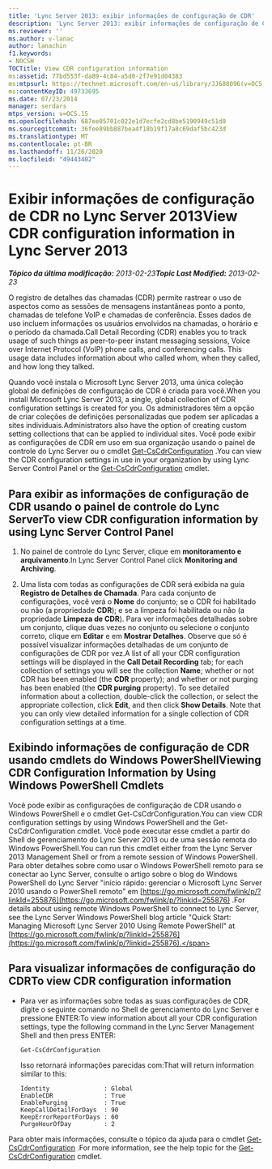 ```yaml
---
title: 'Lync Server 2013: exibir informações de configuração de CDR'
description: 'Lync Server 2013: exibir informações de configuração de CDR.'
ms.reviewer: ''
ms.author: v-lanac
author: lanachin
f1.keywords:
- NOCSH
TOCTitle: View CDR configuration information
ms:assetid: 77bd553f-da89-4c84-a5d0-2f7e91d04383
ms:mtpsurl: https://technet.microsoft.com/en-us/library/JJ688096(v=OCS.15)
ms:contentKeyID: 49733695
ms.date: 07/23/2014
manager: serdars
mtps_version: v=OCS.15
ms.openlocfilehash: 687ee05701c022e1d7ecfe2cd8be5190949c51d0
ms.sourcegitcommit: 36fee89bb887bea4f18b19f17a8c69daf5bc423d
ms.translationtype: MT
ms.contentlocale: pt-BR
ms.lasthandoff: 11/26/2020
ms.locfileid: "49443402"
---
```

# <a name="view-cdr-configuration-information-in-lync-server-2013"></a><span data-ttu-id="35120-103">Exibir informações de configuração de CDR no Lync Server 2013</span><span class="sxs-lookup"><span data-stu-id="35120-103">View CDR configuration information in Lync Server 2013</span></span>

<div data-xmlns="http://www.w3.org/1999/xhtml">

<div class="topic" data-xmlns="http://www.w3.org/1999/xhtml" data-msxsl="urn:schemas-microsoft-com:xslt" data-cs="https://msdn.microsoft.com/">

<div data-asp="https://msdn2.microsoft.com/asp">



</div>

<div id="mainSection">

<div id="mainBody"><span data-ttu-id="35120-104">

<span> </span></span><span class="sxs-lookup"><span data-stu-id="35120-104">

<span> </span></span></span>

<span data-ttu-id="35120-105">_**Tópico da última modificação:** 2013-02-23_</span><span class="sxs-lookup"><span data-stu-id="35120-105">_**Topic Last Modified:** 2013-02-23_</span></span>

<span data-ttu-id="35120-p101">O registro de detalhes das chamadas (CDR) permite rastrear o uso de aspectos como as sessões de mensagens instantâneas ponto a ponto, chamadas de telefone VoIP e chamadas de conferência. Esses dados de uso incluem informações os usuários envolvidos na chamadas, o horário e o período da chamada.</span><span class="sxs-lookup"><span data-stu-id="35120-p101">Call Detail Recording (CDR) enables you to track usage of such things as peer-to-peer instant messaging sessions, Voice over Internet Protocol (VoIP) phone calls, and conferencing calls. This usage data includes information about who called whom, when they called, and how long they talked.</span></span>

<span data-ttu-id="35120-108">Quando você instala o Microsoft Lync Server 2013, uma única coleção global de definições de configuração de CDR é criada para você.</span><span class="sxs-lookup"><span data-stu-id="35120-108">When you install Microsoft Lync Server 2013, a single, global collection of CDR configuration settings is created for you.</span></span> <span data-ttu-id="35120-109">Os administradores têm a opção de criar coleções de definições personalizadas que podem ser aplicadas a sites individuais.</span><span class="sxs-lookup"><span data-stu-id="35120-109">Administrators also have the option of creating custom setting collections that can be applied to individual sites.</span></span> <span data-ttu-id="35120-110">Você pode exibir as configurações de CDR em uso em sua organização usando o painel de controle do Lync Server ou o cmdlet [Get-CsCdrConfiguration](https://docs.microsoft.com/powershell/module/skype/Get-CsCdrConfiguration) .</span><span class="sxs-lookup"><span data-stu-id="35120-110">You can view the CDR configuration settings in use in your organization by using Lync Server Control Panel or the [Get-CsCdrConfiguration](https://docs.microsoft.com/powershell/module/skype/Get-CsCdrConfiguration) cmdlet.</span></span>

<div>

## <a name="to-view-cdr-configuration-information-by-using-lync-server-control-panel"></a><span data-ttu-id="35120-111">Para exibir as informações de configuração de CDR usando o painel de controle do Lync Server</span><span class="sxs-lookup"><span data-stu-id="35120-111">To view CDR configuration information by using Lync Server Control Panel</span></span>

1.  <span data-ttu-id="35120-112">No painel de controle do Lync Server, clique em **monitoramento e arquivamento**.</span><span class="sxs-lookup"><span data-stu-id="35120-112">In Lync Server Control Panel click **Monitoring and Archiving**.</span></span>

2.  <span data-ttu-id="35120-p103">Uma lista com todas as configurações de CDR será exibida na guia **Registro de Detalhes de Chamada**. Para cada conjunto de configurações, você verá o **Nome** do conjunto; se o CDR foi habilitado ou não (a propriedade **CDR**); e se a limpeza foi habilitada ou não (a propriedade **Limpeza de CDR**). Para ver informações detalhadas sobre um conjunto, clique duas vezes no conjunto ou selecione o conjunto correto, clique em **Editar** e em **Mostrar Detalhes**. Observe que só é possível visualizar informações detalhadas de um conjunto de configurações de CDR por vez.</span><span class="sxs-lookup"><span data-stu-id="35120-p103">A list of all your CDR configuration settings will be displayed in the **Call Detail Recording** tab; for each collection of settings you will see the collection **Name**; whether or not CDR has been enabled (the **CDR** property); and whether or not purging has been enabled (the **CDR purging** property). To see detailed information about a collection, double-click the collection, or select the appropriate collection, click **Edit**, and then click **Show Details**. Note that you can only view detailed information for a single collection of CDR configuration settings at a time.</span></span>

</div>

<div>

## <a name="viewing-cdr-configuration-information-by-using-windows-powershell-cmdlets"></a><span data-ttu-id="35120-116">Exibindo informações de configuração de CDR usando cmdlets do Windows PowerShell</span><span class="sxs-lookup"><span data-stu-id="35120-116">Viewing CDR Configuration Information by Using Windows PowerShell Cmdlets</span></span>

<span data-ttu-id="35120-117">Você pode exibir as configurações de configuração de CDR usando o Windows PowerShell e o cmdlet Get-CsCdrConfiguration.</span><span class="sxs-lookup"><span data-stu-id="35120-117">You can view CDR configuration settings by using Windows PowerShell and the Get-CsCdrConfiguration cmdlet.</span></span> <span data-ttu-id="35120-118">Você pode executar esse cmdlet a partir do Shell de gerenciamento do Lync Server 2013 ou de uma sessão remota do Windows PowerShell.</span><span class="sxs-lookup"><span data-stu-id="35120-118">You can run this cmdlet either from the Lync Server 2013 Management Shell or from a remote session of Windows PowerShell.</span></span> <span data-ttu-id="35120-119">Para obter detalhes sobre como usar o Windows PowerShell remoto para se conectar ao Lync Server, consulte o artigo sobre o blog do Windows PowerShell do Lync Server "início rápido: gerenciar o Microsoft Lync Server 2010 usando o PowerShell remoto" em [https://go.microsoft.com/fwlink/p/?linkId=255876](https://go.microsoft.com/fwlink/p/?linkid=255876) .</span><span class="sxs-lookup"><span data-stu-id="35120-119">For details about using remote Windows PowerShell to connect to Lync Server, see the Lync Server Windows PowerShell blog article "Quick Start: Managing Microsoft Lync Server 2010 Using Remote PowerShell" at [https://go.microsoft.com/fwlink/p/?linkId=255876](https://go.microsoft.com/fwlink/p/?linkid=255876).</span></span>

<div>

## <a name="to-view-cdr-configuration-information"></a><span data-ttu-id="35120-120">Para visualizar informações de configuração do CDR</span><span class="sxs-lookup"><span data-stu-id="35120-120">To view CDR configuration information</span></span>

  - <span data-ttu-id="35120-121">Para ver as informações sobre todas as suas configurações de CDR, digite o seguinte comando no Shell de gerenciamento do Lync Server e pressione ENTER:</span><span class="sxs-lookup"><span data-stu-id="35120-121">To view information about all your CDR configuration settings, type the following command in the Lync Server Management Shell and then press ENTER:</span></span>
    
        Get-CsCdrConfiguration
    
    <span data-ttu-id="35120-122">Isso retornará informações parecidas com:</span><span class="sxs-lookup"><span data-stu-id="35120-122">That will return information similar to this:</span></span>
    
        Identity               : Global
        EnableCDR              : True
        EnablePurging          : True
        KeepCallDetailForDays  : 90
        KeepErrorReportForDays : 60
        PurgeHourOfDay         : 2

</div>

<span data-ttu-id="35120-123">Para obter mais informações, consulte o tópico da ajuda para o cmdlet [Get-CsCdrConfiguration](https://docs.microsoft.com/powershell/module/skype/Get-CsCdrConfiguration) .</span><span class="sxs-lookup"><span data-stu-id="35120-123">For more information, see the help topic for the [Get-CsCdrConfiguration](https://docs.microsoft.com/powershell/module/skype/Get-CsCdrConfiguration) cmdlet.</span></span>

<span data-ttu-id="35120-124"></div>

</div>

<span> </span>

</div>

</div>

</span><span class="sxs-lookup"><span data-stu-id="35120-124"></div>

</div>

<span> </span>

</div>

</div>

</span></span></div>

